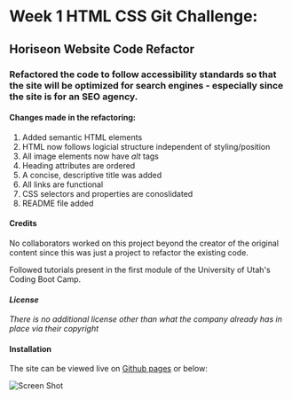 # Week 1 HTML CSS Git Challenge:
## Horiseon Website Code Refactor
### Refactored the code to follow accessibility standards so that the site will be optimized for search engines - especially since the site is for an SEO agency. 


#### **Changes made in the refactoring:**
1. Added semantic HTML elements
2. HTML now follows logicial structure independent of styling/position
3. All image elements now have *alt* tags
4. Heading attributes are ordered
5. A concise, descriptive title was added
6. All links are functional
7. CSS selectors and properties are conoslidated 
8. README file added

#### **Credits**
No collaborators worked on this project beyond the creator of the original content since this was just a project to refactor the existing code.

Followed tutorials present in the first module of the University of Utah's Coding Boot Camp.

#### **_License_**
_There is no additional license other than what the company already has in place via their copyright_

#### **Installation**
The site can be viewed live on [Github pages](https://tyelersramey.github.io/horiseon-refactor/) or below:

![Screen Shot](https://user-images.githubusercontent.com/87218265/126084669-a75f898f-f77d-4804-918e-56308f0a2170.png)
